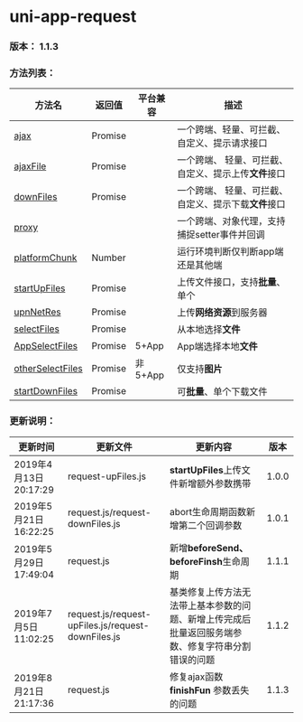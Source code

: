 # uni-app-request

### 版本： 1.1.3

### 方法列表：
方法名  |   返回值    | 平台兼容    |  描述     
----    |   ----    |    -----   | -----   
[ajax](request/ajax.md)    | Promise    |   |  一个跨端、轻量、可拦截、自定义、提示请求接口 
[ajaxFile](request/ajaxFile.md)    | Promise    |   |  一个跨端、 轻量、可拦截、自定义、提示上传**文件**接口 
[downFiles](request/downFiles.md)    | Promise    |   | 一个跨端、 轻量、可拦截、自定义、提示下载**文件**接口
[proxy](request/proxy.md)    |     |   |  一个跨端、对象代理，支持捕捉setter事件并回调  
[platformChunk](request/platformChunk.md)    |  Number   |   | 运行环境判断仅判断app端还是其他端 
[startUpFiles](requestUpFiles/startUpFiles.md)    |  Promise   |   |  上传文件接口，支持**批量**、单个  
[upnNetRes](requestUpFiles/upnNetRes.md)    |  Promise   |   | 上传**网络资源**到服务器 
[selectFiles](requestUpFiles/selectFiles.md)    |  Promise   |   | 从本地选择**文件** 
[AppSelectFiles](requestUpFiles/AppSelectFiles.md)    |  Promise   | 5+App  |  App端选择本地**文件**  
[otherSelectFiles](requestUpFiles/otherSelectFiles.md)    |  Promise   | 非5+App  | 仅支持**图片**  
[startDownFiles](requestdownFiles/startDownFiles.md)    |  Promise   |   | 可**批量**、单个下载文件


### 更新说明：
更新时间    |   更新文件    |   更新内容        |   版本
----    |   -----   |   ----    |   -----
2019年4月13日20:17:29   |   request-upFiles.js  |   **startUpFiles**上传文件新增额外参数携带    |   1.0.0
2019年5月21日16:22:25   |   request.js/request-downFiles.js  |   abort生命周期函数新增第二个回调参数    |   1.0.1
2019年5月29日17:49:04   |   request.js  |   新增**beforeSend、beforeFinsh**生命周期 |   1.1.1
2019年7月5日11:02:25    |   request.js/request-upFiles.js/request-downFiles.js   |   基类修复上传方法无法带上基本参数的问题、新增上传完成后批量返回服务端参数、修复字符串分割错误的问题    |   1.1.2
2019年8月21日21:17:36 | request.js  |   修复ajax函数 **finishFun** 参数丢失的问题|  1.1.3